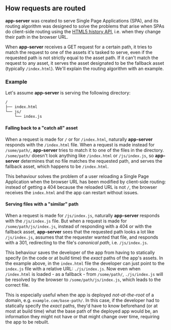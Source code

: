 ## How requests are routed

**app-server** was created to serve Single Page Applications (SPA), and its
routing algorithm was designed to solve the problems that arise when SPAs do
client-side routing using the
[HTML5 history API](https://developer.mozilla.org/en-US/docs/Web/API/History_API),
i.e. when they change their path in the browser URL.

When **app-server** receives a GET request for a certain path, it tries to match
the request to one of the assets it's tasked to serve, even if the requested
path is not strictly equal to the asset path. If it can't match the request to
any asset, it serves the asset designated to be the fallback asset (typically
`/index.html`). We'll explain the routing algorithm with an example.

### Example

Let's assume **app-server** is serving the following directory:

```sh
/
├── index.html
└── js/
    └── index.js
```

#### Falling back to a "catch all" asset

When a request is made for `/` or for `/index.html`, naturally **app-server**
responds with the `/index.html` file. When a request is made instead for
`/some/path/`, **app-server** tries to match it to one of the files in the
directory. `/some/path/` doesn't look anything like `/index.html` or
`/js/index.js`, so **app-server** determines that no file matches the requested
path, and serves the fallback asset, which happens to be `/index.html`.

This behaviour solves the problem of a user reloading a Single Page Application
when the browser URL has been modified by client-side routing: instead of
getting a 404 because the reloaded URL is not `/`, the browser receives the
`index.html` and the app can restart without issues.

#### Serving files with a "similar" path

When a request is made for `/js/index.js`, naturally **app-server** responds
with the `/js/index.js` file. But when a request is made for
`/some/path/js/index.js`, instead of responding with a 404 or with the fallback
asset, **app-server** sees that the requested path looks a lot like
`/js/index.js`, assumes that the requester wanted that file, and responds with a
301, redirecting to the file's _canonical path_, i.e. `/js/index.js`.

This behaviour saves the developer of the app from having to statically specify
(in the code or at build time) the _exact_ paths of the app's assets. In the
example above, in the `index.html` file the developer can just point to the
`index.js` file with a relative URL: `./js/index.js`. Now even when
`/index.html` is loaded - as a fallback - from `/some/path/`, `./js/index.js`
will be resolved by the browser to `/some/path/js/index.js`, which leads to the
correct file.

This is especially useful when the app is deployed _not-at-the-root_ of a
domain, e.g. `example.com/base-path/`. In this case, if the developer had to
statically specify the _exact_ paths, they'd have to know beforehand (or at most
at build time) what the base path of the deployed app would be, an information
they might not have or that might change over time, requiring the app to be
rebuilt.
